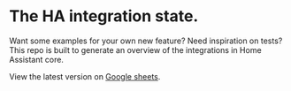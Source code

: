 # The HA integration state.

Want some examples for your own new feature? Need inspiration on tests? This repo is built to generate an overview of the integrations in Home Assistant core.

View the latest version on [Google sheets](https://docs.google.com/spreadsheets/d/12KKos-HhRS5nMBokVNX-Scy2n_RqZcGF-T3qLRMsC6I/edit#gid=0).
